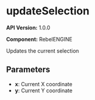 # updateSelection

**API Version:** 1.0.0

**Component:** RebelENGINE

Updates the current selection

## Parameters

- **x**: Current X coordinate
- **y**: Current Y coordinate

